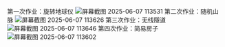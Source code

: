 第一次作业：旋转地球仪
![屏幕截图 2025-06-07 113531](https://github.com/user-attachments/assets/18d21112-df77-4512-b57e-3c647d2ad9a2)
第二次作业：随机山脉
![屏幕截图 2025-06-07 113626](https://github.com/user-attachments/assets/4a225ec9-2b36-4da6-a8e0-5d21a80a568d)
第三次作业：无线隧道
![屏幕截图 2025-06-07 113646](https://github.com/user-attachments/assets/a63c424b-ca1c-41fe-9c5a-aa1d8f9b8302)
第四次作业：简易房子
![屏幕截图 2025-06-07 113602](https://github.com/user-attachments/assets/01d83663-51d0-454c-9f5b-7cb4d2b119ad)
